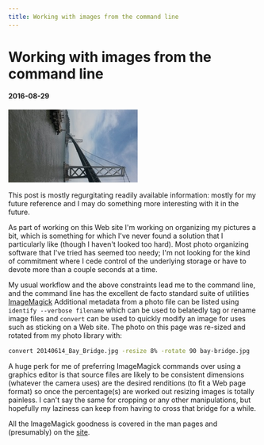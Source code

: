 ```yaml
---
title: Working with images from the command line
---
```


# Working with images from the command line

#### 2016-08-29

<div class="post-img fl">
  <img src="images/bay-bridge.jpg"
      title="Bay Bridge, from San Francisco;
the line about crossing a bridge was inadvertent but appreciated">
</div>

This post is mostly regurgitating readily available information:
mostly for my future reference and I may do something more
interesting with it in the future.

As part of working on this Web site I'm working on organizing my
pictures a bit, which is something for which I've never found a solution
that I particularly like (though I haven't looked too hard). Most
photo organizing software that I've tried has seemed too needy; I'm not
looking for the kind of commitment where I cede control of the
underlying storage or have to devote more than a couple seconds at
a time.

My usual workflow and the above constraints lead me to the
command line, and the command line has the excellent de facto
standard suite of utilities
[ImageMagick](http://www.imagemagick.org)
Additional metadata from
a photo file can be listed using `identify --verbose filename`
which can be used to belatedly tag or rename image files and
`convert` can be used to quickly modify an image for uses
such as sticking on a Web site. The photo on this page was
re-sized and rotated from my photo library with:

```bash
convert 20140614_Bay_Bridge.jpg -resize 8% -rotate 90 bay-bridge.jpg
```

A huge perk for me of preferring ImageMagick commands over using a
graphics editor is that source files are likely to be consistent
dimensions (whatever the camera uses) are the desired renditions
(to fit a Web page format) so once the percentage(s) are worked
out resizing images is totally painless. I can't say the same for
cropping or any other manipulations, but hopefully my laziness can
keep from having to cross that bridge for a while.

All the ImageMagick goodness is covered in the man pages and
(presumably) on the [site](http://www.imagemagick.org).
